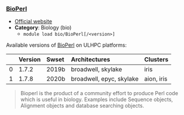 ### [BioPerl](https://bioperl.org/)

* [Official website](https://bioperl.org/)
* __Category__: Biology (bio)
    -  `module load bio/BioPerl[/<version>]`

Available versions of [BioPerl](https://bioperl.org/) on ULHPC platforms:

|    | Version   | Swset   | Architectures            | Clusters   |
|---:|:----------|:--------|:-------------------------|:-----------|
|  0 | 1.7.2     | 2019b   | broadwell, skylake       | iris       |
|  1 | 1.7.8     | 2020b   | broadwell, epyc, skylake | aion, iris |

> Bioperl is the product of a community effort to produce Perl code which is useful in biology. Examples include Sequence objects, Alignment objects and database searching objects.
